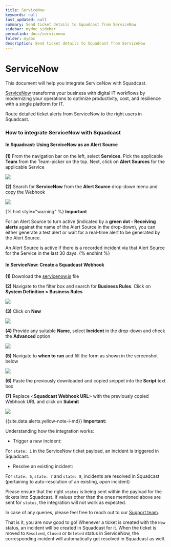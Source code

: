 ```yaml
---
title: ServiceNow
keywords: null
last_updated: null
summary: Send ticket details to Squadcast from ServiceNow
sidebar: mydoc_sidebar
permalink: docs/servicenow
folder: mydoc
description: Send ticket details to Squadcast from ServiceNow
---
```


# ServiceNow

This document will help you integrate ServiceNow with Squadcast.

[ServiceNow](https://www.servicenow.com/) transforms your business with digital IT workflows by modernizing your operations to optimize productivity, cost, and resilience with a single platform for IT.

Route detailed ticket alerts from ServiceNow to the right users in Squadcast.

### How to integrate ServiceNow with Squadcast

#### In Squadcast: Using ServiceNow as an Alert Source

**(1)** From the navigation bar on the left, select **Services**. Pick the applicable **Team** from the Team-picker on the top. Next, click on **Alert Sources** for the applicable Service

![](../../.gitbook/assets/alert\_source\_1.png)

**(2)** Search for **ServiceNow** from the **Alert Source** drop-down menu and copy the Webhook

![](../../.gitbook/assets/servicenow\_1.png)

{% hint style="warning" %}
**Important**

For an Alert Source to turn active (indicated by a **green dot - Receiving alerts** against the name of the Alert Source in the drop-down), you can either generate a test alert or wait for a real-time alert to be generated by the Alert Source.

An Alert Source is active if there is a recorded incident via that Alert Source for the Service in the last 30 days.
{% endhint %}

#### In ServiceNow: Create a Squadcast Webhook

**(1)** Download the [servicenow.js](https://github.com/SquadcastHub/squadcast-servicenow-integration/blob/master/servicenow.js) file

**(2)** Navigate to the filter box and search for **Business Rules**. Click on **System Definition > Business Rules**

![](../../.gitbook/assets/servicenow\_2.png)

**(3)** Click on **New**

![](../../.gitbook/assets/servicenow\_3.png)

**(4)** Provide any suitable **Name**, select **Incident** in the drop-down and check the **Advanced** option

![](../../.gitbook/assets/servicenow\_4.png)

**(5)** Navigate to **when to run** and fill the form as shown in the screenshot below

![](../../.gitbook/assets/servicenow\_5.png)

**(6)** Paste the previously downloaded and copied snippet into the **Script** text box

**(7)** Replace <**Squadcast Webhook URL**> with the previously copied Webhook URL and click on **Submit**

![](../../.gitbook/assets/servicenow\_6.png)

\{{site.data.alerts.yellow-note-i-md\}} **Important:**

Understanding how the integration works:

* Trigger a new incident:

For `state: 1` in the ServiceNow ticket payload, an incident is triggered in Squadcast.

* Resolve an existing incident:

For `state: 6`, `state: 7` and `state: 8`, incidents are resolved in Squadcast (pertaining to auto-resolution of an existing, _open_ incident)

Please ensure that the right `status` is being sent within the payload for the tickets into Squadcast. If values other than the ones mentioned above are sent for `status`, the integration will not work as expected.

In case of any queries, please feel free to reach out to our [Support team](mailto:support@squadcast.com).

That is it, you are now good to go! Whenever a ticket is created with the `New` status, an incident will be created in Squadcast for it. When the ticket is moved to `Resolved`, `Closed` or `Deleted` status in ServiceNow, the corresponding incident will automatically get resolved in Squadcast as well.
